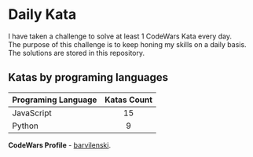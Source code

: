 # Daily Kata

I have taken a challenge to solve at least 1 CodeWars Kata every day.  
The purpose of this challenge is to keep honing my skills on a daily basis.  
The solutions are stored in this repository.

## Katas by programing languages

| Programing Language | Katas Count |
| ------------------- | :---------: |
| JavaScript          |          15 |
| Python              |           9 |


**CodeWars Profile** - [barvilenski](https://www.codewars.com/users/vbarv24).
